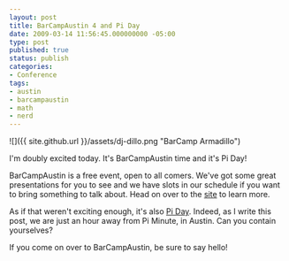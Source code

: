 ```yaml
---
layout: post
title: BarCampAustin 4 and Pi Day
date: 2009-03-14 11:56:45.000000000 -05:00
type: post
published: true
status: publish
categories:
- Conference
tags:
- austin
- barcampaustin
- math
- nerd
---
```

![]({{ site.github.url }}/assets/dj-dillo.png "BarCamp Armadillo")

I'm doubly excited today. It's BarCampAustin time and it's Pi Day!  

BarCampAustin is a free event, open to all comers. We've got some great presentations for you to see and we have slots in our schedule if you want to bring something to talk about. Head on over to the [site](http://barcamp.org/BarCampAustin) to learn more.

As if that weren't exciting enough, it's also [Pi Day](http://en.wikipedia.org/wiki/Pi_Day). Indeed, as I write this post, we are just an hour away from Pi Minute, in Austin. Can you contain yourselves?

If you come on over to BarCampAustin, be sure to say hello!
